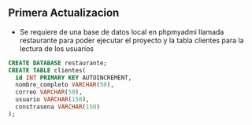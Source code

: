 ## Primera Actualizacion
- Se requiere de una base de datos local en phpmyadmi llamada restaurante para poder ejecutar el proyecto y la tabla clientes para la lectura de los usuarios
```sql
CREATE DATABASE restaurante;
CREATE TABLE clientes(
  id INT PRIMARY KEY AUTOINCREMENT,
  nombre_completo VARCHAR(50),
  correo VARCHAR(50),
  usuario VARCHAR(150),
  constrasena VARCHAR(150)
);
```
